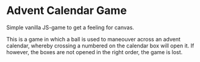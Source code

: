 # Advent Calendar Game

Simple vanilla JS-game to get a feeling for canvas.

This is a game in which a ball is used to maneouver across an advent calendar, whereby crossing a numbered on the calendar box will open it. If however, the boxes are not opened in the right order, the game is lost.